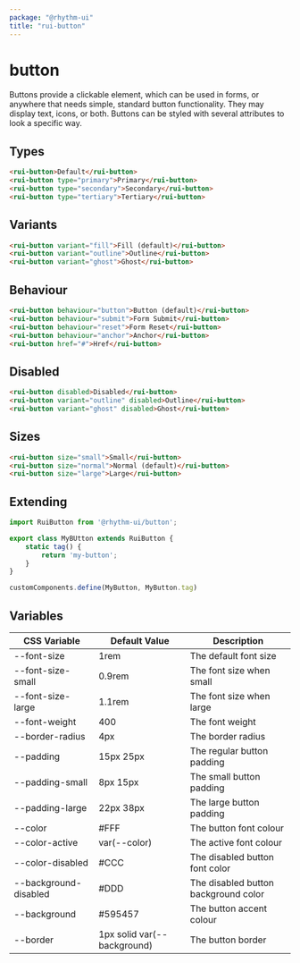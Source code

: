 ```yaml
---
package: "@rhythm-ui"
title: "rui-button"
---
```


# button

Buttons provide a clickable element, which can be used in forms, or anywhere that needs simple, standard button functionality. They may display text, icons, or both. Buttons can be styled with several attributes to look a specific way.

## Types

```html preview
<rui-button>Default</rui-button>
<rui-button type="primary">Primary</rui-button>
<rui-button type="secondary">Secondary</rui-button>
<rui-button type="tertiary">Tertiary</rui-button>
```

## Variants

```html preview
<rui-button variant="fill">Fill (default)</rui-button>
<rui-button variant="outline">Outline</rui-button>
<rui-button variant="ghost">Ghost</rui-button>
```

## Behaviour

```html preview
<rui-button behaviour="button">Button (default)</rui-button>
<rui-button behaviour="submit">Form Submit</rui-button>
<rui-button behaviour="reset">Form Reset</rui-button>
<rui-button behaviour="anchor">Anchor</rui-button>
<rui-button href="#">Href</rui-button>
```

## Disabled

```html preview
<rui-button disabled>Disabled</rui-button>
<rui-button variant="outline" disabled>Outline</rui-button>
<rui-button variant="ghost" disabled>Ghost</rui-button>
```

## Sizes

```html preview
<rui-button size="small">Small</rui-button>
<rui-button size="normal">Normal (default)</rui-button>
<rui-button size="large">Large</rui-button>
```

## Extending

```js
import RuiButton from '@rhythm-ui/button';

export class MyBUtton extends RuiButton {
	static tag() {
		return 'my-button';
	}
}

customComponents.define(MyButton, MyButton.tag)
```


 ## Variables

| CSS Variable | Default Value | Description |
| --- | --- | --- |
| --font-size | 1rem | The default font size  | 
| --font-size-small | 0.9rem | The font size when small  | 
| --font-size-large | 1.1rem | The font size when large  | 
| --font-weight | 400 | The font weight  | 
| --border-radius | 4px | The border radius  | 
| --padding | 15px 25px | The regular button padding  | 
| --padding-small | 8px 15px | The small button padding  | 
| --padding-large | 22px 38px | The large button padding  | 
| --color | #FFF | The button font colour  | 
| --color-active | var(--color) | The active font colour  | 
| --color-disabled | #CCC | The disabled button font color  | 
| --background-disabled | #DDD | The disabled button background color  | 
| --background | #595457 | The button accent colour  | 
| --border | 1px solid var(--background) | The button border  | 
